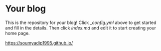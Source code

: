 # Your blog

This is the repository for your blog! Click *_config.yml* above to get started and fill in the details. Then click *index.md* and edit it to start creating your home page.

https://soumyadip1995.github.io/
